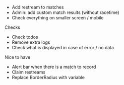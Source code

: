 - Add restream to matches
- Admin: add custom match results (without racetime)
- Check everything on smaller screen / mobile

Checks
- Check todos
- Remove extra logs
- Check what is displayed in case of error / no data

Nice to have
- Alert bar when there is a match to record
- Claim restreams
- Replace BorderRadius with variable